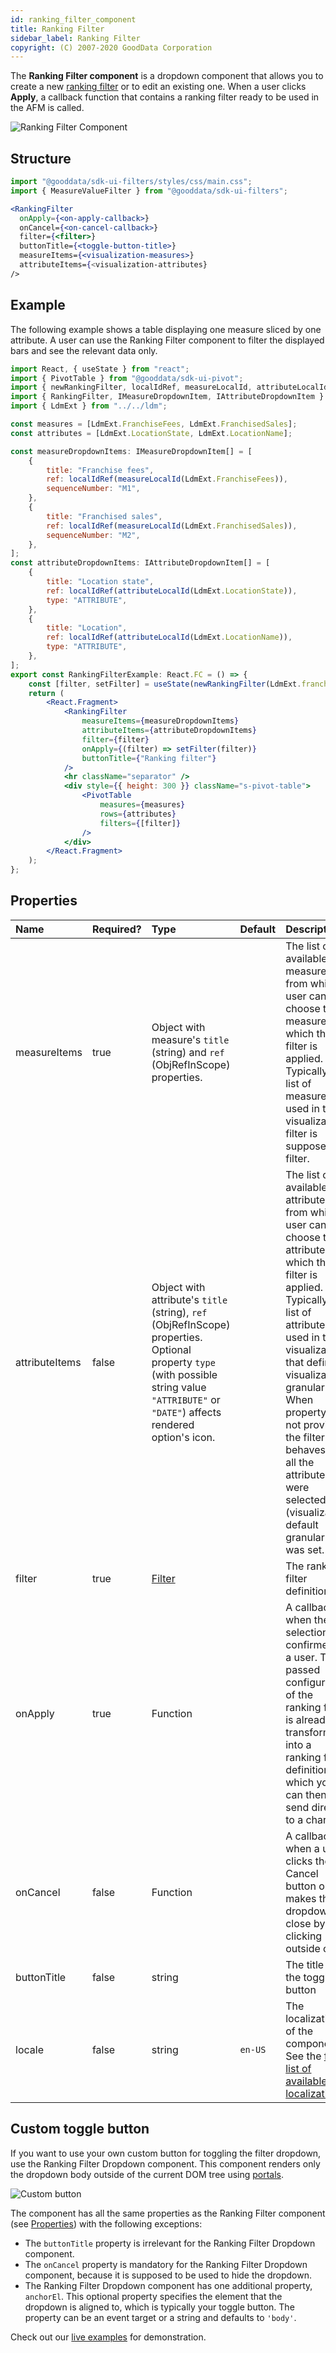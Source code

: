 ```yaml
---
id: ranking_filter_component
title: Ranking Filter
sidebar_label: Ranking Filter
copyright: (C) 2007-2020 GoodData Corporation
---
```


The **Ranking Filter component** is a dropdown component that allows you to create a new [ranking filter](30_tips__filter_visual_components.md#ranking-filter) or to edit an existing one. When a user clicks **Apply**, a callback function that contains a ranking filter ready to be used in the AFM is called.

![Ranking Filter Component](assets/ranking_filter_combined.png "Ranking Filter Component")

## Structure

```jsx
import "@gooddata/sdk-ui-filters/styles/css/main.css";
import { MeasureValueFilter } from "@gooddata/sdk-ui-filters";

<RankingFilter
  onApply={<on-apply-callback>}
  onCancel={<on-cancel-callback>}
  filter={<filter>}
  buttonTitle={<toggle-button-title>}
  measureItems={<visualization-measures>}
  attributeItems={<visualization-attributes}
/>
```     

## Example

The following example shows a table displaying one measure sliced by one attribute. A user can use the Ranking Filter component to filter the displayed bars and see the relevant data only.

```jsx
import React, { useState } from "react";
import { PivotTable } from "@gooddata/sdk-ui-pivot";
import { newRankingFilter, localIdRef, measureLocalId, attributeLocalId } from "@gooddata/sdk-model";
import { RankingFilter, IMeasureDropdownItem, IAttributeDropdownItem } from "@gooddata/sdk-ui-filters"; 
import { LdmExt } from "../../ldm";

const measures = [LdmExt.FranchiseFees, LdmExt.FranchisedSales];
const attributes = [LdmExt.LocationState, LdmExt.LocationName];

const measureDropdownItems: IMeasureDropdownItem[] = [
    {
        title: "Franchise fees",
        ref: localIdRef(measureLocalId(LdmExt.FranchiseFees)),
        sequenceNumber: "M1",
    },
    {
        title: "Franchised sales",
        ref: localIdRef(measureLocalId(LdmExt.FranchisedSales)),
        sequenceNumber: "M2",
    },
];
const attributeDropdownItems: IAttributeDropdownItem[] = [
    {
        title: "Location state",
        ref: localIdRef(attributeLocalId(LdmExt.LocationState)),
        type: "ATTRIBUTE",
    },
    {
        title: "Location",
        ref: localIdRef(attributeLocalId(LdmExt.LocationName)),
        type: "ATTRIBUTE",
    },
];
export const RankingFilterExample: React.FC = () => {
    const [filter, setFilter] = useState(newRankingFilter(LdmExt.franchiseSalesLocalId, "TOP", 3));
    return (
        <React.Fragment>
            <RankingFilter
                measureItems={measureDropdownItems}
                attributeItems={attributeDropdownItems}
                filter={filter}
                onApply={(filter) => setFilter(filter)}
                buttonTitle={"Ranking filter"}
            />
            <hr className="separator" />
            <div style={{ height: 300 }} className="s-pivot-table">
                <PivotTable 
                    measures={measures} 
                    rows={attributes} 
                    filters={[filter]} 
                />
            </div>
        </React.Fragment>
    );
};
```
## Properties

| Name                         | Required? | Type                                                            | Default                                   | Description                                                                                                                                                                                                                                                                                                                                   |
| :--------------------------- | :-------- | :-------------------------------------------------------------- | :---------------------------------------- | :-------------------------------------------------------------------------------------------------------------------------------------------------------------------------------------------------------------------------------------------------------------------------------------------------------------------------------------------- |
| measureItems                 | true      | Object with measure's `title` (string) and `ref` (ObjRefInScope) properties.                                                                |                                           | The list of available measures from which user can choose the measure on which the filter is applied. Typically a list of measures used in the visualization filter is supposed to filter.                                                                                                    |
| attributeItems                 | false      | Object with attribute's `title` (string), `ref` (ObjRefInScope) properties. Optional property `type` (with possible string value `"ATTRIBUTE"` or `"DATE"`) affects rendered option's icon.                                                               |                                           | The list of available attributes from which user can choose the attribute on which the filter is applied. Typically a list of attribute used in the visualization that defines visualization granularity. When property is not provided, the filter behaves as if all the attributes were selected (visualization default granularity was set.|
| filter                       | true      | [Filter](30_tips__filter_visual_components.md#ranking-filter) |                                           | The ranking filter definition                                                                                                                                                                                                                                                                                                           |
| onApply                      | true      | Function                                                        |                                           | A callback when the selection is confirmed by a user. The passed configuration of the ranking filter is already transformed into a ranking filter definition, which you can then send directly to a chart.                                                                                                                        |
| onCancel                     | false     | Function                                                        |                                           | A callback when a user clicks the Cancel button or makes the dropdown close by clicking outside of it                                                                                                                                                                                                                                        |
| buttonTitle                  | false     | string                                                          |                                           | The title of the toggle button                                                                                                                                                                                                                                                                                                                           |
| locale                       | false     | string                                                          | `en-US`                                   | The localization of the component. See the [full list of available localizations](https://github.com/gooddata/gooddata-ui-sdk/blob/master/libs/sdk-ui/src/base/localization/Locale.ts).                                                                                                                                                                        |

## Custom toggle button

If you want to use your own custom button for toggling the filter dropdown, use the Ranking Filter Dropdown component. This component renders only the dropdown body outside of the current DOM tree using [portals](https://reactjs.org/docs/portals.html).

![Custom button](assets/ranking_filter_custom_button.png "Custom button")

The component has all the same properties as the Ranking Filter component (see [Properties](#Properties)) with the following exceptions:
* The `buttonTitle` property is irrelevant for the Ranking Filter Dropdown component.
* The `onCancel` property is mandatory for the Ranking Filter Dropdown component, because it is supposed to be used to hide the dropdown.
* The Ranking Filter Dropdown component has one additional property, `anchorEl`. This optional property specifies the element that the dropdown is aligned to, which is typically your toggle button. The property can be an event target or a string and defaults to `'body'`.

Check out our [live examples](https://github.com/gooddata/gooddata-ui-sdk/tree/master/examples/sdk-examples) for demonstration.
